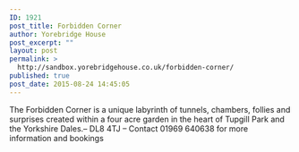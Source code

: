 ```yaml
---
ID: 1921
post_title: Forbidden Corner
author: Yorebridge House
post_excerpt: ""
layout: post
permalink: >
  http://sandbox.yorebridgehouse.co.uk/forbidden-corner/
published: true
post_date: 2015-08-24 14:45:05
---
```

The Forbidden Corner is a unique labyrinth of tunnels, chambers, follies and surprises  created within a four acre garden in the heart of Tupgill Park and the Yorkshire Dales.– DL8 4TJ – Contact 01969 640638 for more information and bookings